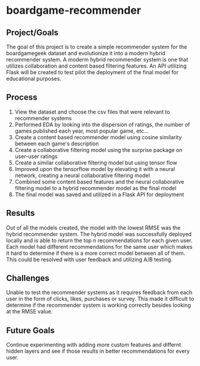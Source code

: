 # boardgame-recommender

## Project/Goals
The goal of this project is to create a simple recommender system for the boardgamegeek dataset and evolutionize it into a modern hybrid recommender system. A moderm hybrid recommender system is one that utilizes collaboration and content based filtering features. An API utilizing Flask will be created to test pilot the deployment of the final model for educational purposes. 

## Process
1. View the dataset and choose the csv files that were relevant to recommender systems
2. Performed EDA by looking into the dispersion of ratings, the number of games published each year, most popular game, etc...
3. Create a content based recommender model using cosine similarity between each game's description
4. Create a collaborative filtering model using the surprise package on user-user ratings
5. Create a similar collaborative filtering model but using tensor flow
6. Improved upon the tensorflow model by elevating it with a neural network, creating a neural collaborative filtering model
7. Combined some content based features and the neural collaborative filtering model to a hybrid recommender model as the final model
8. The final model was saved and utilized in a Flask API for deployment

## Results
Out of all the models created, the model with the lowest RMSE was the hybrid recommender system. The hybrid model was successfully deployed locally and is able to return the top n recommendations for each given user. Each model had different recommendations for the same user which makes it hard to determine if there is a more correct model between all of them. This could be resolved with user feedback and utilizing A/B testing. 

## Challenges
Unable to test the recommender systems as it requires feedback from each user in the form of clicks, likes, purchases or survey. This made it difficult to determine if the recommender system is working correctly besides looking at the RMSE value. 


## Future Goals
Continue experimenting with adding more custom features and differnt hidden layers and see if those results in better recommendations for every user. 
